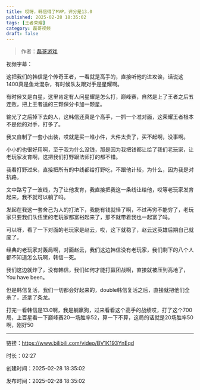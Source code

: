 ```yaml
---
title: 哎呀，韩信得了MVP，评分是13.0
published: 2025-02-28 18:35:02
tags: [王者荣耀]
category: 磊哥视频
draft: false
---
```



> 作者：[磊哥游戏](https://space.bilibili.com/268941858?spm_id_from=333.788.upinfo.head.click)

视频字幕：

这把我们的韩信是个传奇王者，一看就是高手的，直接听他的进攻诶，话说这1400真是鱼龙混杂，有时候队友跟对手是星耀啊。

有时候又是白星，这里肯定有人问星耀是怎么打，巅峰赛，自然是上了王者之后五连败，把上王者送的三颗保分卡加一颗星。

输光了之后掉下去的人，这韩信还真是个高手，一抓一个准对面，这荣耀王者根本不是他的对手，打多了。

我又自制了一套小出装，哎就是买一堆小件，大件太贵了，买不起啊，没事啊。

小小的也很好用啊，至于我为什么没钱，那是因为我把钱都让给了我们老玩家，让老玩家发育啊，这把我们打野跟法师打的都不错。

我看打野过来，直接把所有的中线都给打野吃，不跟他计较，为什么，因为我是对抗路。

文中路亏了一波线，为了让他发育，我直接把我这一条线让给他，哎等老玩家发育起来，我不就可以躺了吗。

发起在我这一套舍己为人的打法下，我能有钱就怪了啊，不过再穷不能穷了，老玩家只要我们队伍里的老玩家都富裕起来了，那不就带着我也一起富了吗。

可以呀，看了一下对面的老玩家是赵云，哎，这下就稳了，赵云这英雄后期自己就废了。

经典的老玩家对轰局啊，对面赵云，我们这边韩信没有老玩家，我们剩下的八个人都不知道怎么玩啊，韩信一死。

我们这边就炸了，没有韩信，我们如何才能打赢团战啊，直接就被压到高地了，You have been。

但是韩信复活，我们一切都会好起来的，double韩信复活之后，直接就把他们全杀了，还拿了条龙。

打完一看韩信是13.0啊，我是躺赢狗，过来看看这个高手的战绩哎，打了这个700局，上百星看一下巅峰赛20一场胜率52，算一下不算，这局的话就是20场胜率50啊，刚好50

---


链接：https://www.bilibili.com/video/BV1K193YnEqd



时长：02:27

创建时间：2025-02-28 18:35:02

发布时间：2025-02-28 18:35:02
